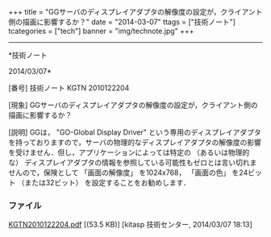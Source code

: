﻿+++
title = "GGサーバのディスプレイアダプタの解像度の設定が，クライアント側の描画に影響するか？"
date = "2014-03-07"
ttags = ["技術ノート"]
tcategories = ["tech"]
banner = "img/technote.jpg"
+++

-----------------------------------------------------------------------------------------------------------------------------

*技術ノート

2014/03/07*


[番号]
技術ノート KGTN 2010122204

[現象]
GGサーバのディスプレイアダプタの解像度の設定が，クライアント側の描画に影響するか？

[説明]
GGは， "GO-Global Display Driver"
という専用のディスプレイアダプタを持っておりますので，サーバの物理的なディスプレイアダプタの解像度の影響を受けません．但し，アプリケーションによっては特定の
（あるいは物理的な）
ディスプレイアダプタの情報を参照している可能性もゼロとは言い切れませんので，保険として
「画面の解像度」 を1024x768， 「画面の色」 を24ビット （または32ビット）
を設定することをお勧めします．


### ファイル

 
 


[KGTN2010122204.pdf](http://techreport.kitasp.net/attachments/download/1605/KGTN2010122204.pdf)
 [(53.5 KB)] [kitasp 技術センター, 2014/03/07
18:13]


 


 

